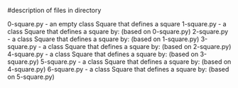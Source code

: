 #description of files in directory

0-square.py - an empty class Square that defines a square
1-square.py - a class Square that defines a square by: (based on 0-square.py)
2-square.py - a class Square that defines a square by: (based on 1-square.py)
3-square.py - a class Square that defines a square by: (based on 2-square.py)
4-square.py - a class Square that defines a square by: (based on 3-square.py)
5-square.py -  a class Square that defines a square by: (based on 4-square.py)
6-square.py - a class Square that defines a square by: (based on 5-square.py)
